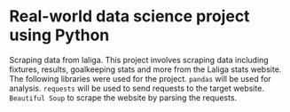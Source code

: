 # Real-world data science project using Python
Scraping data from laliga. This project involves scraping data including fixtures, results, goalkeeping stats and more from the Laliga stats website. 
The following libraries were used for the project. `pandas` will be used for analysis. `requests` will be used to send requests to the target website. `Beautiful Soup` to scrape the website by parsing the requests.
